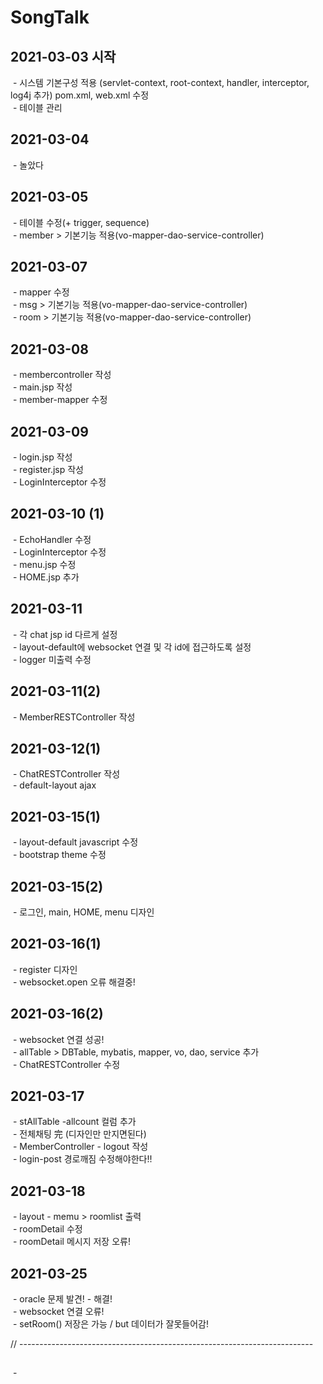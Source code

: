 # SongTalk
<h2>2021-03-03 시작</h2>
   <div>&nbsp;- 시스템 기본구성 적용 (servlet-context, root-context, handler, interceptor, log4j 추가)
            pom.xml, web.xml 수정</div>
   <div>&nbsp;- 테이블 관리</div>

<h2>2021-03-04</h2>
   <div>&nbsp;- 놀았다</div>
   
<h2>2021-03-05</h2>
  <div> &nbsp;- 테이블 수정(+ trigger, sequence)</div>
  <div style="font-color:yellow;"> &nbsp;- member > 기본기능 적용(vo-mapper-dao-service-controller)</p></div>
   
<h2>2021-03-07</h2>
  <div> &nbsp;- mapper 수정</div>
  <div style="font-color:yellow;"> &nbsp;- msg > 기본기능 적용(vo-mapper-dao-service-controller)</div>
  <div style="font-color:yellow;"> &nbsp;- room > 기본기능 적용(vo-mapper-dao-service-controller)</div>

<h2>2021-03-08</h2>
  <div> &nbsp;- membercontroller 작성</div>
  <div> &nbsp;- main.jsp 작성</div>
  <div> &nbsp;- member-mapper 수정</div>
   
<h2>2021-03-09</h2>
  <div> &nbsp;- login.jsp 작성</div>
  <div> &nbsp;- register.jsp 작성</div>
  <div> &nbsp;- LoginInterceptor 수정</div>
   
<h2>2021-03-10 (1)</h2>
  <div>  &nbsp;- EchoHandler 수정 </div>
  <div>  &nbsp;- LoginInterceptor 수정 </div>
  <div>  &nbsp;- menu.jsp 수정 </div>
  <div>  &nbsp;- HOME.jsp 추가</div>

<h2>2021-03-11</h2>
  <div> &nbsp;- 각 chat jsp id 다르게 설정</div>
  <div> &nbsp;- layout-default에 websocket 연결 및 각 id에 접근하도록 설정</div>
  <div style="font-color:blue;"> &nbsp;- logger 미출력 수정</div>
   
<h2>2021-03-11(2)</h2>
  <div> &nbsp;- MemberRESTController 작성</div>
   
<h2>2021-03-12(1)</h2>
  <div> &nbsp;- ChatRESTController 작성</div>
  <div> &nbsp;- default-layout ajax </div>
   
<h2>2021-03-15(1)</h2>
  <div> &nbsp;- layout-default javascript 수정</div>
  <div> &nbsp;- bootstrap theme 수정</div>
   
<h2>2021-03-15(2)</h2>
  <div> &nbsp;- 로그인, main, HOME, menu 디자인 </div>
  
<h2>2021-03-16(1)</h2>
  <div> &nbsp;- register 디자인 </div>
  <div style="font-color:red;"> &nbsp;- websocket.open 오류 해결중!</div>
  
<h2>2021-03-16(2)</h2>
  <div style="font-color:blue;"> &nbsp;- websocket 연결 성공!</div>
  <div style="font-color:yellow;"> &nbsp;- allTable > DBTable, mybatis, mapper, vo, dao, service 추가</div>
  <div> &nbsp;- ChatRESTController 수정</div>
  
<h2>2021-03-17</h2>
  <div> &nbsp;- stAllTable -allcount 컬럼 추가 </div>
  <div> &nbsp;- 전체채팅 完 (디자인만 만지면된다)</div>
  <div> &nbsp;- MemberController - logout 작성</div>
  <div> &nbsp;- login-post 경로깨짐 수정해야한다!!</div> <!-- ㅁㅁㅁㅁㅁㅁㅁㅁㅁㅁ -->
  
<h2>2021-03-18</h2>
  <div> &nbsp;- layout - memu > roomlist 출력</div>
  <div> &nbsp;- roomDetail 수정</div>
  <div> &nbsp;- roomDetail 메시지 저장 오류! </div> <!-- ㅁㅁㅁㅁㅁㅁㅁㅁㅁㅁ -->
  
<h2>2021-03-25</h2>
  <div> &nbsp;- oracle 문제 발견! - 해결! </div>  
  <div> &nbsp;- websocket 연결 오류! </div> <!-- ㅁㅁㅁㅁㅁㅁㅁㅁㅁㅁ -->
  <div> &nbsp;- setRoom() 저장은 가능 / but 데이터가 잘못들어감! </div>
  
  
// -------------------------------------------------------------------------
<h2></h2>
  <div> &nbsp;- </div>
